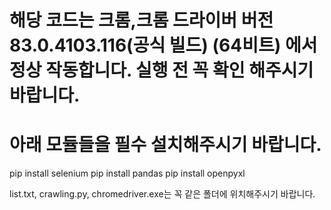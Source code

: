 # 해당 코드는 크롬,크롬 드라이버 버전 83.0.4103.116(공식 빌드) (64비트) 에서 정상 작동합니다. 실행 전 꼭 확인 해주시기 바랍니다.

# 아래 모듈들을 필수 설치해주시기 바랍니다.
pip install selenium
pip install pandas
pip install openpyxl

list.txt, crawling.py, chromedriver.exe는 꼭 같은 폴더에 위치해주시기 바랍니다.

